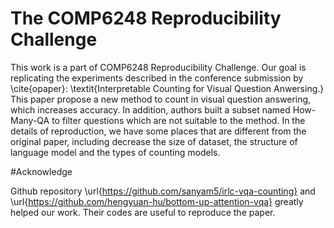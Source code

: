# The COMP6248 Reproducibility Challenge

This work is a part of COMP6248 Reproducibility Challenge. Our goal is replicating the 
experiments described in the conference submission by \cite{opaper}: \textit{Interpretable Counting for Visual 
Question Anwersing.} This paper propose a new method to count in visual question answering, which increases accuracy.
In addition, authors built a subset named How-Many-QA to filter questions which are not suitable to the method.
In the details of reproduction, we have some places that are different from the original paper,
including decrease the size of dataset, the structure of language model and the types of counting models.

#Acknowledge


Github repository \url{https://github.com/sanyam5/irlc-vqa-counting} and \url{https://github.com/hengyuan-hu/bottom-up-attention-vqa} 
greatly helped our work. Their codes are useful to reproduce the paper.

